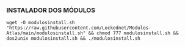 <h3>INSTALADOR DOS MÓDULOS</h3>

```
wget -O modulosinstall.sh "https://raw.githubusercontent.com/Lockednet/Modulos-Atlas/main/modulosinstall.sh" && chmod 777 modulosinstall.sh && dos2unix modulosinstall.sh && ./modulosinstall.sh
```
